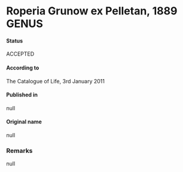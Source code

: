 Roperia Grunow ex Pelletan, 1889 GENUS
=======

#### Status
ACCEPTED

#### According to
The Catalogue of Life, 3rd January 2011

#### Published in
null

#### Original name
null

### Remarks
null